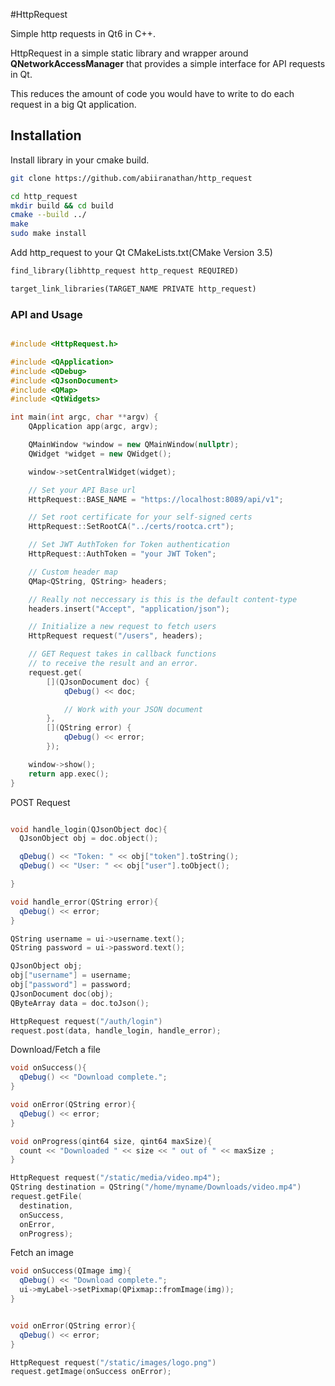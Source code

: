 #HttpRequest

Simple http requests in Qt6 in C++.

HttpRequest in a simple static library and wrapper around **QNetworkAccessManager** that provides a simple interface for API requests in Qt.

This reduces the amount of code you would have to write to do each request in a big Qt application.

## Installation

Install library in your cmake build.

```bash
git clone https://github.com/abiiranathan/http_request

cd http_request
mkdir build && cd build
cmake --build ../
make
sudo make install
```

Add http_request to your Qt CMakeLists.txt(CMake Version 3.5)

```txt
find_library(libhttp_request http_request REQUIRED)

target_link_libraries(TARGET_NAME PRIVATE http_request)
```

### API and Usage

```c++

#include <HttpRequest.h>

#include <QApplication>
#include <QDebug>
#include <QJsonDocument>
#include <QMap>
#include <QtWidgets>

int main(int argc, char **argv) {
    QApplication app(argc, argv);

    QMainWindow *window = new QMainWindow(nullptr);
    QWidget *widget = new QWidget();

    window->setCentralWidget(widget);

    // Set your API Base url
    HttpRequest::BASE_NAME = "https://localhost:8089/api/v1";

    // Set root certificate for your self-signed certs
    HttpRequest::SetRootCA("../certs/rootca.crt");

    // Set JWT AuthToken for Token authentication
    HttpRequest::AuthToken = "your JWT Token";

    // Custom header map
    QMap<QString, QString> headers;

    // Really not neccessary is this is the default content-type
    headers.insert("Accept", "application/json");

    // Initialize a new request to fetch users
    HttpRequest request("/users", headers);

    // GET Request takes in callback functions
    // to receive the result and an error.
    request.get(
        [](QJsonDocument doc) {
            qDebug() << doc;

            // Work with your JSON document
        },
        [](QString error) {
            qDebug() << error;
        });

    window->show();
    return app.exec();
}
```

POST Request

```c++

void handle_login(QJsonObject doc){
  QJsonObject obj = doc.object();

  qDebug() << "Token: " << obj["token"].toString();
  qDebug() << "User: " << obj["user"].toObject();

}

void handle_error(QString error){
  qDebug() << error;
}

QString username = ui->username.text();
QString password = ui->password.text();

QJsonObject obj;
obj["username"] = username;
obj["password"] = password;
QJsonDocument doc(obj);
QByteArray data = doc.toJson();

HttpRequest request("/auth/login")
request.post(data, handle_login, handle_error);

```

Download/Fetch a file

```c++
void onSuccess(){
  qDebug() << "Download complete.";
}

void onError(QString error){
  qDebug() << error;
}

void onProgress(qint64 size, qint64 maxSize){
  count << "Downloaded " << size << " out of " << maxSize ;
}

HttpRequest request("/static/media/video.mp4");
QString destination = QString("/home/myname/Downloads/video.mp4")
request.getFile(
  destination,
  onSuccess,
  onError,
  onProgress);
```

Fetch an image

```c++
void onSuccess(QImage img){
  qDebug() << "Download complete.";
  ui->myLabel->setPixmap(QPixmap::fromImage(img));
}


void onError(QString error){
  qDebug() << error;
}

HttpRequest request("/static/images/logo.png")
request.getImage(onSuccess onError);
```
